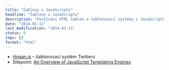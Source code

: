 ```yaml
---
title: "Šablony v JavaScriptu"
headline: "Šablony v JavaScriptu"
description: "Používání HTML šablon a šablonovací systémy v JavaScriptu."
date: "2014-01-11"
last_modification: "2014-01-11"
status: 0
tags: []
format: "html"
---
```


<ul>
  <li><a href="http://twitter.github.io/hogan.js/">Hogan.js</a> – šablonovací systém Twitteru</li>
  
  <li>Sitepoint: <a href="http://www.sitepoint.com/overview-javascript-templating-engines/">An Overview of JavaScript Templating Engines</a></li>
</ul>